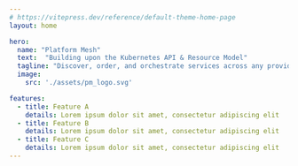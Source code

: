 ```yaml
---
# https://vitepress.dev/reference/default-theme-home-page
layout: home

hero:
  name: "Platform Mesh"
  text:  "Building upon the Kubernetes API & Resource Model"
  tagline: "Discover, order, and orchestrate services across any provider through the beloved kubectl ❤️"
  image:
    src: './assets/pm_logo.svg'

features:
  - title: Feature A
    details: Lorem ipsum dolor sit amet, consectetur adipiscing elit
  - title: Feature B
    details: Lorem ipsum dolor sit amet, consectetur adipiscing elit
  - title: Feature C
    details: Lorem ipsum dolor sit amet, consectetur adipiscing elit
---
```


